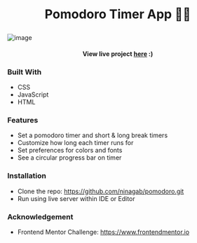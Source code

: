 # <p align="center">Pomodoro Timer App 🍅⏰</p>

![image](https://user-images.githubusercontent.com/76473196/120900391-8b0c3780-c602-11eb-960c-abd4348bdd49.png)

#### <p align="center">View live project [here](https://nina-pomodoro-app.netlify.app/) :)</p>



### Built With
- CSS
- JavaScript 
- HTML


### Features 

- Set a pomodoro timer and short & long break timers 
- Customize how long each timer runs for
- Set preferences for colors and fonts
- See a circular progress bar on timer


### Installation 

- Clone the repo: https://github.com/ninagab/pomodoro.git
- Run using live server within IDE or Editor   


### Acknowledgement

- Frontend Mentor Challenge: https://www.frontendmentor.io   



